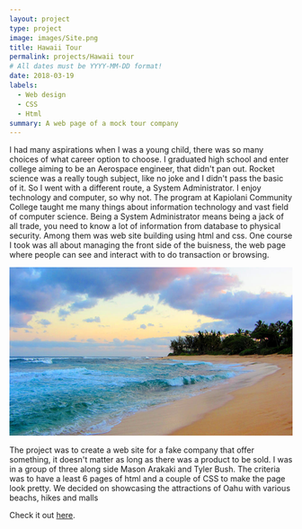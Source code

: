 ```yaml
---
layout: project
type: project
image: images/Site.png
title: Hawaii Tour
permalink: projects/Hawaii tour
# All dates must be YYYY-MM-DD format!
date: 2018-03-19
labels:
  - Web design
  - CSS
  - Html
summary: A web page of a mock tour company
---
```

I had many aspirations when I was a young child, there was so many choices of what career option to choose. I graduated high school and enter college aiming to be an Aerospace engineer, that didn't pan out. Rocket science was a really tough subject, like no joke and I didn't pass the basic of it. So I went with a different route, a System Administrator. I enjoy technology and computer, so why not. The program at Kapiolani Community College taught me many things about information technology and vast field of computer science. Being a System Administrator means being a jack of all trade, you need to know a lot of information from database to physical security. Among them was web site building using html and css. One course I took was all about managing the front side of the buisness, the web page where people can see and interact with to do transaction or browsing. 


<div class="images">
  <img class="ui image" src="../images/sunset_beach.jpg" style="width:650px; height:300px;">
</div>

The project was to create a web site for a fake company that offer something, it doesn't matter as long as there was a product to be sold. I was in a group of three along side Mason Arakaki and Tyler Bush. The criteria was to have a least 6 pages of html and a couple of CSS to make the page look pretty. We decided on showcasing the attractions of Oahu with various beachs, hikes and malls 





Check it out [here](https://tricpham.github.io/Simple-site/).
